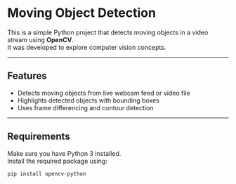 # Moving Object Detection

This is a simple Python project that detects moving objects in a video stream using **OpenCV**.  
It was developed to explore computer vision concepts.

---

## Features
- Detects moving objects from live webcam feed or video file
- Highlights detected objects with bounding boxes
- Uses frame differencing and contour detection

---

## Requirements
Make sure you have Python 3 installed.  
Install the required package using:

```bash
pip install opencv-python
